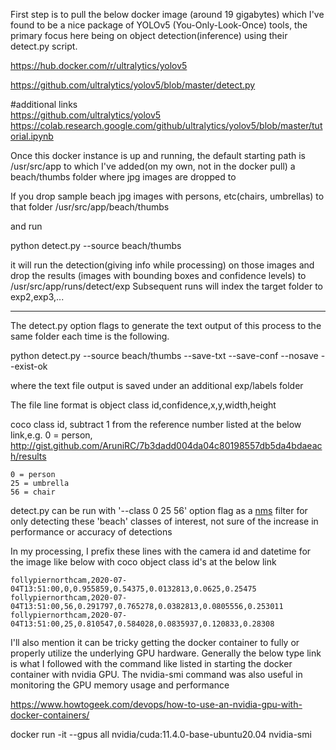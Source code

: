 First step is to pull the below docker image (around 19 gigabytes) which I've found to be a nice package of YOLOv5 (You-Only-Look-Once) tools, the primary focus here being on object detection(inference) using their detect.py script. 

https://hub.docker.com/r/ultralytics/yolov5

https://github.com/ultralytics/yolov5/blob/master/detect.py

#additional links<br/>
https://github.com/ultralytics/yolov5<br/>
https://colab.research.google.com/github/ultralytics/yolov5/blob/master/tutorial.ipynb

Once this docker instance is up and running, the default starting path is 
/usr/src/app to which I've added(on my own, not in the docker pull) a beach/thumbs folder where jpg images are dropped to

If you drop sample beach jpg images with persons, etc(chairs, umbrellas) to that folder
/usr/src/app/beach/thumbs

and run

python detect.py --source beach/thumbs

it will run the detection(giving info while processing) on those images and drop the results (images with bounding boxes and confidence levels) to /usr/src/app/runs/detect/exp Subsequent runs will index the target folder to exp2,exp3,...

---

The detect.py option flags to generate the text output of this process to the same folder each time is the following.

python detect.py --source beach/thumbs --save-txt --save-conf --nosave --exist-ok

where the text file output is saved under an additional exp/labels folder

The file line format is
object class id,confidence,x,y,width,height 

coco class id, subtract 1 from the reference number listed at the below link,e.g. 0 = person, http://gist.github.com/AruniRC/7b3dadd004da04c80198557db5da4bdaeach/results

    0 = person
    25 = umbrella
    56 = chair

detect.py can be run with '--class 0 25 56' option flag as a [nms](https://learnopencv.com/non-maximum-suppression-theory-and-implementation-in-pytorch/) filter for only detecting these 'beach' classes of interest, not sure of the increase in performance or accuracy of detections

In my processing, I prefix these lines with the camera id and datetime for the image like below with coco object class id's at the below link

    follypiernorthcam,2020-07-04T13:51:00,0,0.955859,0.54375,0.0132813,0.0625,0.25475
    follypiernorthcam,2020-07-04T13:51:00,56,0.291797,0.765278,0.0382813,0.0805556,0.253011
    follypiernorthcam,2020-07-04T13:51:00,25,0.810547,0.584028,0.0835937,0.120833,0.28308

I'll also mention it can be tricky getting the docker container to fully or properly utilize the underlying GPU hardware. Generally the below type link is what I followed with the command like listed in starting the docker container with nvidia GPU. The nvidia-smi command was also useful in monitoring the GPU memory usage and performance

https://www.howtogeek.com/devops/how-to-use-an-nvidia-gpu-with-docker-containers/

docker run -it --gpus all nvidia/cuda:11.4.0-base-ubuntu20.04 nvidia-smi
